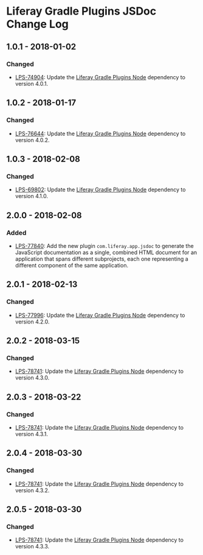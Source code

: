 # Liferay Gradle Plugins JSDoc Change Log

## 1.0.1 - 2018-01-02

### Changed
- [LPS-74904]: Update the [Liferay Gradle Plugins Node] dependency to version
4.0.1.

## 1.0.2 - 2018-01-17

### Changed
- [LPS-76644]: Update the [Liferay Gradle Plugins Node] dependency to version
4.0.2.

## 1.0.3 - 2018-02-08

### Changed
- [LPS-69802]: Update the [Liferay Gradle Plugins Node] dependency to version
4.1.0.

## 2.0.0 - 2018-02-08

### Added
- [LPS-77840]: Add the new plugin `com.liferay.app.jsdoc` to generate the
JavaScript documentation as a single, combined HTML document for an application
that spans different subprojects, each one representing a different component of
the same application.

## 2.0.1 - 2018-02-13

### Changed
- [LPS-77996]: Update the [Liferay Gradle Plugins Node] dependency to version
4.2.0.

## 2.0.2 - 2018-03-15

### Changed
- [LPS-78741]: Update the [Liferay Gradle Plugins Node] dependency to version
4.3.0.

## 2.0.3 - 2018-03-22

### Changed
- [LPS-78741]: Update the [Liferay Gradle Plugins Node] dependency to version
4.3.1.

## 2.0.4 - 2018-03-30

### Changed
- [LPS-78741]: Update the [Liferay Gradle Plugins Node] dependency to version
4.3.2.

## 2.0.5 - 2018-03-30

### Changed
- [LPS-78741]: Update the [Liferay Gradle Plugins Node] dependency to version
4.3.3.

[Liferay Gradle Plugins Node]: https://github.com/liferay/liferay-portal/tree/master/modules/sdk/gradle-plugins-node
[LPS-69802]: https://issues.liferay.com/browse/LPS-69802
[LPS-74904]: https://issues.liferay.com/browse/LPS-74904
[LPS-76644]: https://issues.liferay.com/browse/LPS-76644
[LPS-77840]: https://issues.liferay.com/browse/LPS-77840
[LPS-77996]: https://issues.liferay.com/browse/LPS-77996
[LPS-78741]: https://issues.liferay.com/browse/LPS-78741